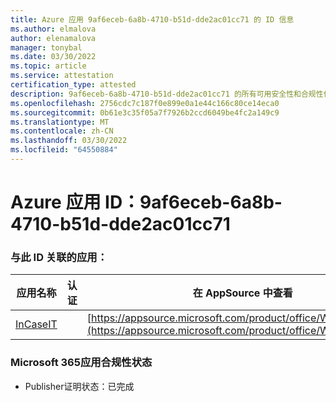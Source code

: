 ```yaml
---
title: Azure 应用 9af6eceb-6a8b-4710-b51d-dde2ac01cc71 的 ID 信息
ms.author: elmalova
author: elenamalova
manager: tonybal
ms.date: 03/30/2022
ms.topic: article
ms.service: attestation
certification_type: attested
description: 9af6eceb-6a8b-4710-b51d-dde2ac01cc71 的所有可用安全性和合规性信息。
ms.openlocfilehash: 2756cdc7c187f0e899e0a1e44c166c80ce14eca0
ms.sourcegitcommit: 0b61e3c35f05a7f7926b2ccd6049be4fc2a149c9
ms.translationtype: MT
ms.contentlocale: zh-CN
ms.lasthandoff: 03/30/2022
ms.locfileid: "64550884"
---
```

# <a name="azure-app-id-9af6eceb-6a8b-4710-b51d-dde2ac01cc71"></a>Azure 应用 ID：9af6eceb-6a8b-4710-b51d-dde2ac01cc71


### <a name="apps-associated-with-this-id"></a>与此 ID 关联的应用：
| **应用名称** | **认证** | **在 AppSource 中查看** |
|--------------|---------------|-----------------------|
| [InCaseIT](../forward/WA200003265.md) |  | [https://appsource.microsoft.com/product/office/WA200003265](https://appsource.microsoft.com/product/office/WA200003265) |

### <a name="microsoft-365-app-compliance-status"></a>Microsoft 365应用合规性状态
- Publisher证明状态：已完成
